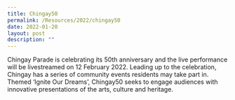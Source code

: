 ```yaml
---
title: Chingay50
permalink: /Resources/2022/chingay50
date: 2022-01-20
layout: post
description: ""
---
```

Chingay Parade is celebrating its 50th anniversary and the live performance will be livestreamed on 12 February 2022. Leading up to the celebration, Chingay has a series of community events residents may take part in. Themed ‘Ignite Our Dreams’, Chingay50 seeks to engage audiences with innovative presentations of the arts, culture and heritage.